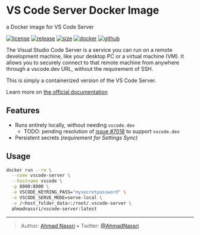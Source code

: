 # VS Code Server Docker Image

a Docker image for VS Code Server

[![license][license-img]][license-url]
[![release][release-img]][release-url]
[![size][size-img]][size-url]
[![docker][docker-img]][docker-url]
[![github][github-img]][github-url]

The Visual Studio Code Server is a service you can run on a remote development machine, like your desktop PC or a virtual machine (VM). It allows you to securely connect to that remote machine from anywhere through a vscode.dev URL, without the requirement of SSH.

This is simply a containerized version of the VS Code Server.

Learn more on [the official documentation][]

## Features

<!-- markdownlint-capture -->

<!-- markdownlint-disable MD007 MD030 -->

-   Runs entirely locally, without needing `vscode.dev`
    -   TODO: pending resolution of [issue \#7018][] to support `vscode.dev`
-   Persistent secrets *(requirement for Settings Sync)*

<!-- markdownlint-restore -->

## Usage

``` bash
docker run --rm \
  --name vscode-server \
  --hostname vscode \
  -p 8000:8000 \
  -e VSCODE_KEYRING_PASS="mysecretpassword" \
  -e VSCODE_SERVE_MODE=serve-local \
  -v /<host_folder_data>:/root/.vscode-server \
  ahmadnassri/vscode-server:latest
```

  [the official documentation]: https://code.visualstudio.com/docs/remote/vscode-server
  [issue \#7018]: https://github.com/microsoft/vscode-remote-release/issues/7018

----
> Author: [Ahmad Nassri](https://www.ahmadnassri.com/) &bull;
> Twitter: [@AhmadNassri](https://twitter.com/AhmadNassri)

[license-url]: LICENSE
[license-img]: https://badgen.net/github/license/ahmadnassri/docker-vscode-server

[release-url]: https://github.com/ahmadnassri/docker-vscode-server/releases
[release-img]: https://badgen.net/github/release/ahmadnassri/docker-vscode-server

[size-url]: https://hub.docker.com/r/ahmadnassri/vscode-server
[size-img]: https://badgen.net/docker/size/ahmadnassri/vscode-server

[docker-url]: https://hub.docker.com/r/ahmadnassri/vscode-server
[docker-img]: https://badgen.net/badge/icon/docker%20hub?icon=docker&label

[github-url]: https://github.com/ahmadnassri/docker-vscode-server/pkgs/container/vscode-server
[github-img]: https://badgen.net/badge/icon/github%20registry?icon=github&label
